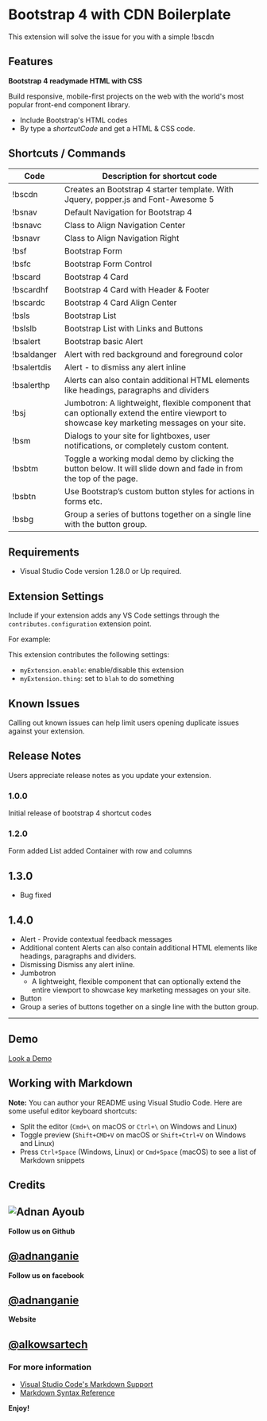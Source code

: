 # Bootstrap 4 with CDN Boilerplate

This extension will solve the issue for you with a simple !bscdn

## Features

**Bootstrap 4 readymade HTML with CSS**

Build responsive, mobile-first projects on the web with the world's most popular front-end component library.

- Include Bootstrap's HTML codes
- By type a *shortcutCode* and get a HTML & CSS code.

## Shortcuts / Commands

| Code      	| Description for shortcut code |
| -------------------------  | ----------------------------------------------------- |
| !bscdn      	| Creates an Bootstrap 4 starter template. With Jquery, popper.js and Font-Awesome 5 
| !bsnav     	| Default Navigation for Bootstrap 4 |
| !bsnavc    	| Class to Align Navigation Center   |
| !bsnavr    	| Class to Align Navigation Right    |                                 
| !bsf    	    | Bootstrap Form |
| !bsfc    	    | Bootstrap Form Control |
| !bscard       | Bootstrap 4 Card  |
| !bscardhf     | Bootstrap 4 Card with Header & Footer  |
| !bscardc      | Bootstrap 4 Card Align Center   |
| !bsls         | Bootstrap List  |
| !bslslb       | Bootstrap List with Links and Buttons  |
| !bsalert      | Bootstrap basic Alert |
| !bsaldanger   | Alert with red background and foreground color |
| !bsalertdis   | Alert -  to dismiss any alert inline |
| !bsalerthp    | Alerts can also contain additional HTML elements like headings, paragraphs and dividers |
| !bsj          | Jumbotron: A lightweight, flexible component that can optionally extend the entire viewport to showcase key marketing messages on your site. |
| !bsm          | Dialogs to your site for lightboxes, user notifications, or completely custom content. |
| !bsbtm        | Toggle a working modal demo by clicking the button below. It will slide down and fade in from the top of the page. |
| !bsbtn        | Use Bootstrap’s custom button styles for actions in forms etc. |
| !bsbg         | Group a series of buttons together on a single line with the button group. |

## Requirements

- Visual Studio Code version 1.28.0 or Up required.

## Extension Settings

Include if your extension adds any VS Code settings through the `contributes.configuration` extension point.

For example:

This extension contributes the following settings:

* `myExtension.enable`: enable/disable this extension
* `myExtension.thing`: set to `blah` to do something

## Known Issues

Calling out known issues can help limit users opening duplicate issues against your extension.

## Release Notes

Users appreciate release notes as you update your extension.

### 1.0.0

Initial release of bootstrap 4 shortcut codes

### 1.2.0

Form added
List added
Container with row and columns

## 1.3.0
- Bug fixed

## 1.4.0
- Alert - Provide contextual feedback messages
- Additional content
    Alerts can also contain additional HTML elements like headings, paragraphs and dividers.
- Dismissing
    Dismiss any alert inline.
- Jumbotron
    - A lightweight, flexible component that can optionally extend the entire viewport to showcase key marketing messages on your site.
- Button
- Group a series of buttons together on a single line with the button group.

-----------------------------------------------------------------------------------------------------------
## Demo 
 [Look a Demo ](demo.gif)
## Working with Markdown

**Note:** You can author your README using Visual Studio Code.  Here are some useful editor keyboard shortcuts:

* Split the editor (`Cmd+\` on macOS or `Ctrl+\` on Windows and Linux)
* Toggle preview (`Shift+CMD+V` on macOS or `Shift+Ctrl+V` on Windows and Linux)
* Press `Ctrl+Space` (Windows, Linux) or `Cmd+Space` (macOS) to see a list of Markdown snippets

## Credits
![Adnan Ayoub](https://avatars1.githubusercontent.com/u/15443192?s=40&v=4)
- 
**Follow us on Github**
## [@adnanganie](https://github.com/adnanganie)
**Follow us on facebook**
## [@adnanganie](https://facebook.com/adnanganie)
**Website**
## [@alkowsartech](https://alkowsartech.com)

### For more information

* [Visual Studio Code's Markdown Support](http://code.visualstudio.com/docs/languages/markdown)
* [Markdown Syntax Reference](https://help.github.com/articles/markdown-basics/)

**Enjoy!**
